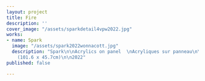 ```yaml
---
layout: project
title: Fire
description: ''
cover_image: "/assets/sparkdetail4vpw2022.jpg"
works:
- name: Spark
  image: "/assets/spark2022wonnacott.jpg"
  description: "Spark\n\nAcrylics on panel  \nAcryliques sur panneau\n\n40 x 18\"
    (101.6 x 45.7cm)\n\n2022"
published: false

---
```

